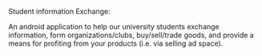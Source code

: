 Student information Exchange:

An android application to help our university students exchange information, form organizations/clubs, buy/sell/trade goods, 
and provide a means for profiting from your products (i.e. via selling ad space).


